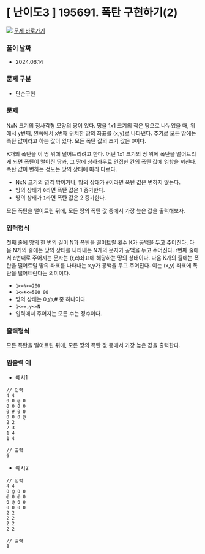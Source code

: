 # [ 난이도3 ] 195691. 폭탄 구현하기(2)

<img src="https://img.shields.io/badge/JavaScript-orange?style=flat&logo=javascript&logoColor=auto"/> [문제 바로가기](https://level.goorm.io/exam/195691/%ED%8F%AD%ED%83%84-%EA%B5%AC%ED%98%84%ED%95%98%EA%B8%B0-2/quiz/1)

### 풀이 날짜

- 2024.06.14

### 문제 구분

- 단순구현

### 문제

NxN 크기의 정사각형 모양의 땅이 있다. 땅을 1x1 크기의 작은 땅으로 나누었을 때, 위에서 y번째, 왼쪽에서 x번째 위치한 땅의 좌표를 (x,y)로 나타낸다. 추가로 모든 땅에는 폭탄 값이라고 하는 값이 있다. 모든 폭탄 값의 초기 값은 0이다.

K개의 폭탄을 이 땅 위에 떨어트리려고 한다. 어떤 1x1 크기의 땅 위에 폭탄을 떨어트리게 되면 폭탄이 떨어진 땅과, 그 땅에 상하좌우로 인접한 칸의 폭탄 값에 영향을 끼친다. 폭탄 값이 변하는 정도는 땅의 상태에 따라 다르다.

- NxN 크기의 영역 밖이거나, 땅의 상태가 `#`이라면 폭탄 값은 변하지 않는다.
- 땅의 상태가 `0`라면 폭탄 값은 1 증가한다.
- 땅의 상태가 `1`라면 폭탄 값은 2 증가한다.

모든 폭탄을 떨어트린 뒤에, 모든 땅의 폭탄 값 중에서 가장 높은 값을 출력해보자.

### 입력형식

첫째 줄에 땅의 한 변의 길이 N과 폭탄을 떨어트릴 횟수 K가 공백을 두고 주어진다. 다음 N개의 줄에는 땅의 상태를 나타내는 N개의 문자가 공백을 두고 주어진다. r번째 줄에서 c번째로 주어지는 문자는 (r,c)좌표에 해당하는 땅의 상태이다.
다음 K개의 줄에는 폭탄을 떨어트릴 땅의 좌표를 나타내는 x,y가 공백을 두고 주어진다. 이는 (x,y) 좌표에 폭탄을 떨어트린다는 의미이다.

- `1<=N<=200`
- `1<=K<=500 00`
- 땅의 상태는 0,@,# 중 하나이다.
- `1<=x,y<=N`
- 입력에서 주어지는 모든 수는 정수이다.

### 출력형식

모든 폭탄을 떨어트린 뒤에, 모든 땅의 폭탄 값 중에서 가장 높은 값을 출력한다.

### 입출력 예

- 예시1

```
// 입력
4 4
0 0 @ 0
0 0 0 0
0 # 0 0
0 0 0 @
2 2
2 3
1 4
1 4
```

```
// 출력
6
```

- 예시2

```
// 입력
4 4
0 @ 0 0
@ 0 @ 0
0 @ 0 0
0 0 0 0
2 2
2 2
2 2
2 2
```

```
// 출력
8
```
